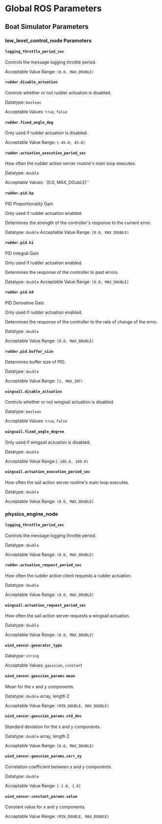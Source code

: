 # Global ROS Parameters

## Boat Simulator Parameters

### low_level_control_node Parameters

#### `logging_throttle_period_sec`

Controls the message logging throttle period.

Acceptable Value Range: `(0.0, MAX_DOUBLE)`

#### `rudder.disable_actuation`

Controls whether or not rudder actuation is disabled.

Datatype: `boolean`

Acceptable Values: `true`, `false`

#### `rudder.fixed_angle_deg`

Only used if rudder actuation is disabled.

Acceptable Value Range: ``[-45.0, 45.0]``

#### `rudder.actuation_execution_period_sec`

How often the rudder action server routine's main loop executes.

Datatype: `double`

Acceptable Values: `(0.0, MAX_DOubLE)``

#### `rudder.pid.kp`

PID Proportionality Gain

Only used if rudder actuation enabled.

Determines the strength of the controller's response to the current error.

Datatype: `double`
Acceptable Value Range: `[0.0, MAX_DOUBLE)`

#### `rudder.pid.ki`

PID Integral Gain

Only used if rudder actuation enabled.

Determines the response of the controller to past errors.

Datatype: `double`
Acceptable Value Range: `[0.0, MAX_DOUBLE)`

#### `rudder.pid.kd`

PID Derivative Gain

Only used if rudder actuation enabled.

Determines the response of the controller to the rate of change of the error.

Datatype: `double`

Acceptable Value Range: `[0.0, MAX_DOUBLE)`

#### `rudder.pid.buffer_size`

Determines buffer size of PID.

Datatype: `double`

Acceptable Value Range: `[1, MAX_INT)`

#### `wingsail.disable_actuation`

Controls whether or not wingsail actuation is disabled.

Datatype: `boolean`

Acceptable Values: `true`, `false`

#### `wingsail.fixed_angle_degree`

Only used if wingsail actuation is disabled.

Datatype: `double`

Acceptable Value Range:`[-180.0, 180.0)`

#### `wingsail.actuation_execution_period_sec`

How often the sail action server routine's main loop executes.

Datatype: `double`

Acceptable Value Range: `(0.0, MAX_DOUBLE)`

### physics_engine_node

#### `logging_throttle_period_sec`

Controls the message logging throttle period.

Datatype: `double`

Acceptable Value Range: `(0.0, MAX_DOUBLE)`

#### `rudder.actuation_request_period_sec`

How often the rudder action client requests a rudder actuation.

Datatype: `double`

Acceptable Value Range: `(0.0, MAX_DOUBLE)`

#### `wingsail.actuation_request_period_sec`

How often the sail action server requests a wingsail actuation.

Datatype: `double`

Acceptable Value Range: `(0.0, MAX_DOUBLE)`

#### `wind_sensor.generator_type`

Datatype: `string`

Acceptable Values: `gaussian`, `constant`

#### `wind_sensor.gaussian_params.mean`

Mean for the x and y components.

Datatype: `double` array, length 2

Acceptable Value Range: `(MIN_DOUBLE, MAX_DOUBLE)`

#### `wind_sensor.gaussian_params.std_dev`

Standard deviation for the x and y components.

Datatype: `double` array, length 2

Acceptable Value Range: `[0.0, MAX_DOUBLE)`

#### `wind_sensor.gaussian_params.corr_xy`

Correlation coefficient between x and y components.

Datatype: `double`

Acceptable Value Range: `[-1.0, 1.0]`

#### `wind_sensor.constant_params.value`

Constant value for x and y components.

Acceptable Value Range: `(MIN_DOUBLE, MAX_DOUBLE)`
